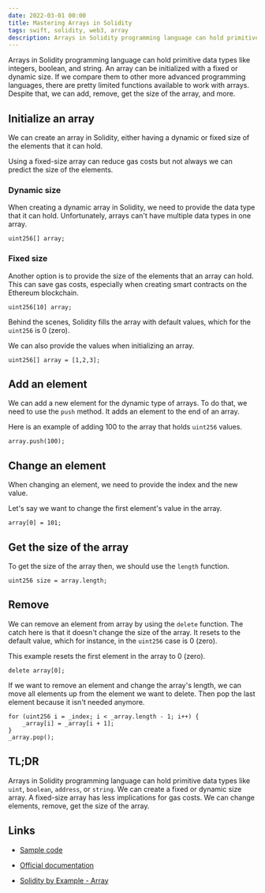 ```yaml
---
date: 2022-03-01 00:00
title: Mastering Arrays in Solidity
tags: swift, solidity, web3, array
description: Arrays in Solidity programming language can hold primitive data types like integers, boolean, and string. An array can be initialized with a fixed or dynamic size. If we compare them to other more advanced programming languages, there are pretty limited functions available to work with arrays. Despite that, we can add, remove, get the size of the array, and more.
---
```


Arrays in Solidity programming language can hold primitive data types like integers, boolean, and string. An array can be initialized with a fixed or dynamic size. If we compare them to other more advanced programming languages, there are pretty limited functions available to work with arrays. Despite that, we can add, remove, get the size of the array, and more.

##  Initialize an array

We can create an array in Solidity, either having a dynamic or fixed size of the elements that it can hold.

Using a fixed-size array can reduce gas costs but not always we can predict the size of the elements.

### Dynamic size

When creating a dynamic array in Solidity, we need to provide the data type that it can hold. Unfortunately, arrays can't have multiple data types in one array.

```
uint256[] array;
```

### Fixed size

Another option is to provide the size of the elements that an array can hold. This can save gas costs, especially when creating smart contracts on the Ethereum blockchain.

```
uint256[10] array;
```

Behind the scenes, Solidity fills the array with default values, which for the `uint256` is 0 (zero).

We can also provide the values when initializing an array.

```
uint256[] array = [1,2,3];
```

## Add an element

We can add a new element for the dynamic type of arrays. To do that, we need to use the `push` method. It adds an element to the end of an array.

Here is an example of adding 100 to the array that holds `uint256` values.

```
array.push(100);
```

## Change an element

When changing an element, we need to provide the index and the new value.

Let's say we want to change the first element's value in the array.

```
array[0] = 101;
```

## Get the size of the array

To get the size of the array then, we should use the `length` function.

```
uint256 size = array.length;
```

## Remove

We can remove an element from array by using the `delete` function. The catch here is that it doesn't change the size of the array. It resets to the default value, which for instance, in the `uint256` case is 0 (zero).

This example resets the first element in the array to 0 (zero).

```
delete array[0];
```

If we want to remove an element and change the array's length, we can move all elements up from the element we want to delete. Then pop the last element because it isn't needed anymore.

```
for (uint256 i = _index; i < _array.length - 1; i++) {
    _array[i] = _array[i + 1];
}
_array.pop();
```

## TL;DR

Arrays in Solidity programming language can hold primitive data types like `uint`, `boolean`, `address`, or `string`. We can create a fixed or dynamic size array. A fixed-size array has less implications for gas costs. We can change elements, remove, get the size of the array.

## Links

* [Sample code](https://gist.github.com/fassko/de8a9ca0657d25d656b7ad19b1705ce2)

* [Official documentation](https://docs.soliditylang.org/en/v0.8.11/types.html)
* [Solidity by Example - Array](https://solidity-by-example.org/array/)
